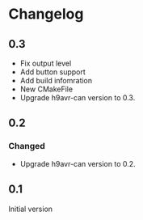 # Changelog

## 0.3
- Fix output level
- Add button support
- Add build infomration
- New CMakeFile
- Upgrade h9avr-can version to 0.3.

## 0.2
### Changed
- Upgrade h9avr-can version to 0.2.

## 0.1
Initial version
